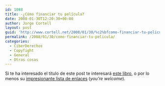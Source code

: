 ```yaml
---
id: 1088
title: -¿Cómo financiar tu pelí­cula?
date: 2008-01-30T12:20:30+00:00
author: Jorge Cortell
layout: post
guid: 'http://www.cortell.net/2008/01/30/%c2%bfcomo-financiar-tu-pelicula/'
permalink: /2008/01/30/como-financiar-tu-pelicula/
categories:
  - CiberDerechos
  - Copyfight
  - General
  - Otras cosas
---
```

Si te ha interesado el tí­tulo de este post te interesará <a title="http://www.fundyourfilm.info/" target="_blank" href="http://www.fundyourfilm.info/">este libro</a>, o por lo menos su <a title="http://www.fundyourfilm.info/section.php?TYPE=Funds" target="_blank" href="http://www.fundyourfilm.info/section.php?TYPE=Funds">impresionante lista de enlaces</a> (_you&#8217;re welcome_).
